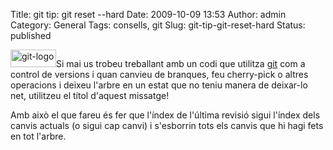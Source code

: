 Title: git tip: git reset --hard
Date: 2009-10-09 13:53
Author: admin
Category: General
Tags: consells, git
Slug: git-tip-git-reset-hard
Status: published

<img src="http://gil.badall.net/wp-content/uploads/2009/03/git-logo.png" title="git-logo" class="alignright size-full wp-image-540" width="73" height="28" alt="git-logo" />Si mai us trobeu treballant amb un codi que utilitza [git](http://en.wikipedia.org/wiki/Git_(software) "Article de la Wikipedia anglesa sobre el programari Git") com a control de versions i quan canvieu de branques, feu cherry-pick o altres operacions i deixeu l'arbre en un estat que no teniu manera de deixar-lo net, utilitzeu el títol d'aquest missatge!

Amb això el que fareu és fer que l'índex de l'última revisió sigui l'índex dels canvis actuals (o sigui cap canvi) i s'esborrin tots els canvis que hi hagi fets en tot l'arbre.
